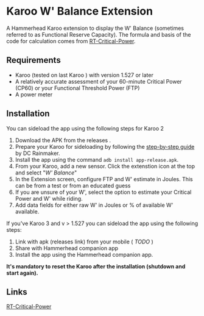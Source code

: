 # Karoo W' Balance Extension

A Hammerhead Karoo extension to display the W' Balance (sometimes referred to as Functional Reserve Capacity).
The formula and basis of the code for calculation comes from [RT-Critical-Power](https://github.com/Berg0162/RT-Critical-Power).


## Requirements
- Karoo (tested on last Karoo ) with version 1.527 or later
- A relatively accurate assessment of your 60-minute Critical Power (CP60) or your Functional Threshold Power (FTP)
- A power meter

## Installation

You can sideload the app using the following steps for Karoo 2

1. Download the APK from the releases .
2. Prepare your Karoo for sideloading by following the [step-by-step guide](https://www.dcrainmaker.com/2021/02/how-to-sideload-android-apps-on-your-hammerhead-karoo-1-karoo-2.html) by DC Rainmaker.
3. Install the app using the command `adb install app-release.apk`.
4. From your Karoo, add a new sensor. Click the extenstion icon at the top and select "_W' Balance_"
5. In the Extension screen, configure FTP and W' estimate in Joules. This can be from a test or from an educated guess
6. If you are unsure of your W', select the option to estimate your Critical Power and W' while riding.
7. Add data fields for either raw W'  in Joules or % of available W' available.


If you've Karoo 3 and v > 1.527 you can sideload the app using the following steps:

1. Link with apk (releases link) from your mobile ( _TODO_ )
2. Share with Hammerhead companion app
3. Install the app using the Hammerhead companion app.

**It's mandatory to reset the Karoo after the installation (shutdown and start again).**

## Links

[RT-Critical-Power](https://github.com/Berg0162/RT-Critical-Power)

